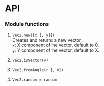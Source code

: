 # API
### Module functions
1. `Vec2.new([x [, y]])` <br/>
Creates and returns a new vector. <br/>
`x`: X component of the vector, default to 0. <br/>
`y`: Y component of the vector, default to X. <br/>
2. `Vec2.isVector(v)`
3. `Vec2.fromAngle(r [, m])`

4. `Vec2.random = random`